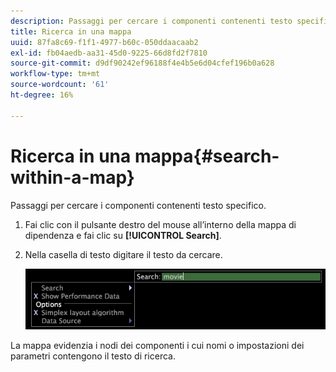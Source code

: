 ```yaml
---
description: Passaggi per cercare i componenti contenenti testo specifico.
title: Ricerca in una mappa
uuid: 87fa8c69-f1f1-4977-b60c-050ddaacaab2
exl-id: fb04aedb-aa31-45d0-9225-66d8fd2f7810
source-git-commit: d9df90242ef96188f4e4b5e6d04cfef196b0a628
workflow-type: tm+mt
source-wordcount: '61'
ht-degree: 16%

---
```


# Ricerca in una mappa{#search-within-a-map}

Passaggi per cercare i componenti contenenti testo specifico.

1. Fai clic con il pulsante destro del mouse all’interno della mappa di dipendenza e fai clic su **[!UICONTROL Search]**.
1. Nella casella di testo digitare il testo da cercare.

   ![Informazioni sul passaggio](assets/vis_DependencyMap_Search.png)

La mappa evidenzia i nodi dei componenti i cui nomi o impostazioni dei parametri contengono il testo di ricerca.
